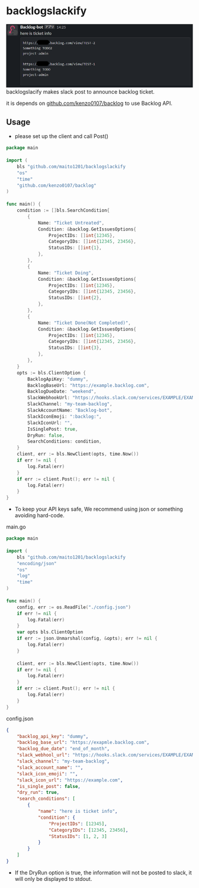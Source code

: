 # backlogslackify

![](./slack.png)
backlogslacify makes slack post to announce backlog ticket.

it is depends on [github.com/kenzo0107/backlog](https://github.com/kenzo0107/backlog) to use Backlog API.

## Usage

* please set up the client and call Post()

```main.go
package main

import (
	bls "github.com/maito1201/backlogslackify
	"os"
	"time"
	"github.com/kenzo0107/backlog"
)

func main() {
	condition := []bls.SearchCondition{
		{
			Name: "Ticket Untreated",
			Condition: &backlog.GetIssuesOptions{
            	ProjectIDs: []int{12345},
            	CategoryIDs: []int{12345, 23456},
            	StatusIDs: []int{1},
			},
		},
        {
			Name: "Ticket Doing",
			Condition: &backlog.GetIssuesOptions{
            	ProjectIDs: []int{12345},
            	CategoryIDs: []int{12345, 23456},
            	StatusIDs: []int{2},
			},
		},
        {
			Name: "Ticket Done(Not Completed)",
			Condition: &backlog.GetIssuesOptions{
            	ProjectIDs: []int{12345},
            	CategoryIDs: []int{12345, 23456},
            	StatusIDs: []int{3},
			},
		},
	}
	opts := bls.ClientOption {
		BacklogApiKey: "dummy",
		BacklogBaseUrl: "https://example.backlog.com",
		BacklogDueDate: "weekend",
		SlackWebhookUrl: "https://hooks.slack.com/services/EXAMPLE/EXAMPLE/EXAMPLE",
		SlackChannel: "my-team-backlog",
		SlackAccountName: "Backlog-bot",
		SlackIconEmoji: ":backlog:",
		SlackIconUrl: "",
		IsSinglePost: true,
		DryRun: false,
		SearchConditions: condition,
	}
	client, err := bls.NewClient(opts, time.Now())
	if err != nil {
		log.Fatal(err)
	} 
	if err := client.Post(); err != nil {
		log.Fatal(err)
	}
}
```

* To keep your API keys safe, We recommend using json or something avoiding hard-code.

main.go

```main.go
package main

import (
	bls "github.com/maito1201/backlogslackify
	"encoding/json"
	"os"
	"log"
	"time"
)

func main() {
	config, err := os.ReadFile("./config.json")
	if err != nil {
		log.Fatal(err)
	}
	var opts bls.ClientOption
	if err := json.Unmarshal(config, &opts); err != nil {
		log.Fatal(err)
	}

	client, err := bls.NewClient(opts, time.Now())
	if err != nil {
		log.Fatal(err)
	} 
	if err := client.Post(); err != nil {
		log.Fatal(err)
	}
}
```

config.json

```config.json
{
    "backlog_api_key": "dummy",
    "backlog_base_url": "https://exapmle.backlog.com",
    "backlog_due_date": "end_of_month",
    "slack_webhool_url": "https://hooks.slack.com/services/EXAMPLE/EXAMPLE/EXAMPLE",
    "slack_channel": "my-team-backlog",
    "slack_account_name": "",
    "slack_icon_emoji": "",
    "slack_icon_url": "https://example.com",
    "is_single_post": false,
    "dry_run": true,
    "search_conditions": [
        {
            "name": "here is ticket info",
            "condition": {
                "ProjectIDs": [12345],
                "CategoryIDs": [12345, 23456],
                "StatusIDs": [1, 2, 3]
            }
        }
    ]
}
```

* If the DryRun option is true, the information will not be posted to slack, it will only be displayed to stdout.
